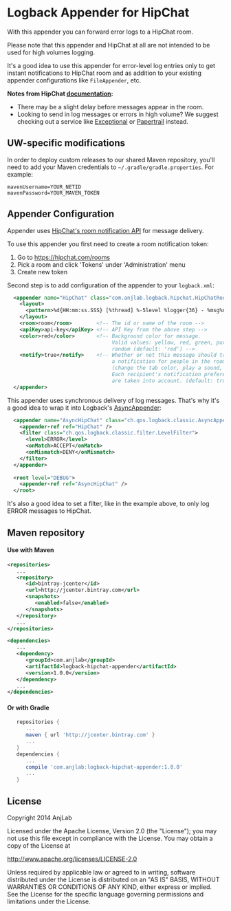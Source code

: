 Logback Appender for HipChat
============================

With this appender you can forward error logs to a HipChat room.

Please note that this appender and HipChat at all are not intended to be used for high volumes logging.

It's a good idea to use this appender for error-level log entries only to get instant notifications to HipChat room and as addition to your existing appender configurations like `FileAppender`, etc.

**Notes from HipChat [documentation](https://www.hipchat.com/docs/apiv2/method/send_room_notification):**
  * There may be a slight delay before messages appear in the room.
  * Looking to send in log messages or errors in high volume? We suggest checking out a service like [Exceptional](http://exceptional.io/) or [Papertrail](http://papertrailapp.com/) instead.

## UW-specific modifications

In order to deploy custom releases to our shared Maven repository, you'll need to add your Maven credentials to `~/.gradle/gradle.properties`. For example:

    mavenUsername=YOUR_NETID
    mavenPassword=YOUR_MAVEN_TOKEN

## Appender Configuration

Appender uses [HipChat's room notification API](https://www.hipchat.com/docs/apiv2/method/send_room_notification) for message delivery.

To use this appender you first need to create a room notification token:
  1. Go to https://hipchat.com/rooms
  2. Pick a room and click 'Tokens' under 'Administration' menu
  3. Create new token

Second step is to add configuration of the appender to your `logback.xml`:

```xml
  <appender name="HipChat" class="com.anjlab.logback.hipchat.HipChatRoomAppender">
    <layout>
      <pattern>%d{HH:mm:ss.SSS} [%thread] %-5level %logger{36} - %msg%n</pattern>
    </layout>
    <room>room</room>        <!-- The id or name of the room -->
    <apiKey>api-key</apiKey> <!-- API Key from the above step -->
    <color>red</color>       <!-- Background color for message.
                                  Valid values: yellow, red, green, purple, gray,
                                  random (default: 'red') -->
    <notify>true</notify>    <!-- Whether or not this message should trigger
                                  a notification for people in the room
                                  (change the tab color, play a sound, etc).
                                  Each recipient's notification preferences
                                  are taken into account. (default: true) -->
  </appender>
```

This appender uses synchronous delivery of log messages. That's why it's a good idea to wrap it into Logback's [AsyncAppender](http://logback.qos.ch/manual/appenders.html#AsyncAppender):

```xml
  <appender name="AsyncHipChat" class="ch.qos.logback.classic.AsyncAppender">
    <appender-ref ref="HipChat" />
    <filter class="ch.qos.logback.classic.filter.LevelFilter">
      <level>ERROR</level>
      <onMatch>ACCEPT</onMatch>
      <onMismatch>DENY</onMismatch>
    </filter>
  </appender>
  
  <root level="DEBUG">
    <appender-ref ref="AsyncHipChat" />
  </root>
```

It's also a good idea to set a filter, like in the example above, to only log ERROR messages to HipChat.

## Maven repository

#### Use with Maven
``` xml
<repositories>
   ...
   <repository>
      <id>bintray-jcenter</id>
      <url>http://jcenter.bintray.com</url>
      <snapshots>
         <enabled>false</enabled>
      </snapshots>
   </repository>
   ...
</repositories>

<dependencies>
   ...
   <dependency>
      <groupId>com.anjlab</groupId>
      <artifactId>logback-hipchat-appender</artifactId>
      <version>1.0.0</version>
   </dependency>
   ...
</dependencies>
```

#### Or with Gradle
```groovy
   repositories {
      ...
      maven { url 'http://jcenter.bintray.com' }
      ...
   }
   dependencies {
      ...
      compile 'com.anjlab:logback-hipchat-appender:1.0.0'
      ...
   }
```

## License

Copyright 2014 AnjLab

Licensed under the Apache License, Version 2.0 (the "License");
you may not use this file except in compliance with the License.
You may obtain a copy of the License at

   http://www.apache.org/licenses/LICENSE-2.0

Unless required by applicable law or agreed to in writing, software
distributed under the License is distributed on an "AS IS" BASIS,
WITHOUT WARRANTIES OR CONDITIONS OF ANY KIND, either express or implied.
See the License for the specific language governing permissions and
limitations under the License.
